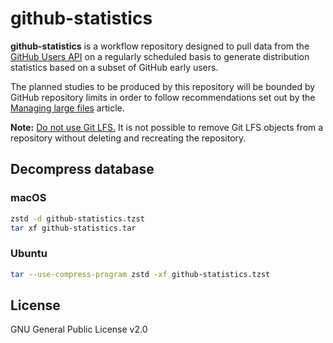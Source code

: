 # github-statistics
**github-statistics** is a workflow repository designed to pull data from the
[GitHub Users API][1] on a regularly scheduled basis to generate distribution
statistics based on a subset of GitHub early users.

The planned studies to be produced by this repository will be bounded by GitHub
repository limits in order to follow recommendations set out by the
[Managing large files][2] article.

**Note:** [Do not use Git LFS.][3] It is not possible to remove Git LFS objects
from a repository without deleting and recreating the repository. 

## Decompress database
### macOS
```sh
zstd -d github-statistics.tzst
tar xf github-statistics.tar
```

### Ubuntu
```sh
tar --use-compress-program zstd -xf github-statistics.tzst
```

## License
GNU General Public License v2.0

[1]: https://docs.github.com/en/rest/users/users
[2]: https://docs.github.com/en/repositories/working-with-files/managing-large-files/about-large-files-on-github
[3]: https://docs.github.com/en/repositories/working-with-files/managing-large-files/removing-files-from-git-large-file-storage#git-lfs-objects-in-your-repository
